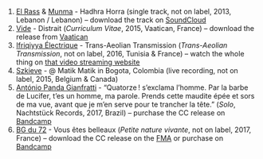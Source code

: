 1. [El Rass](https://musicbrainz.org/artist/a491331d-4d92-4cb7-a5bd-5f789af82c9e) & [Munma](https://musicbrainz.org/artist/ec0e8fce-1f1d-4d73-9abc-f77a39877e44) - Hadhra Horra (single track, not on label, 2013, Lebanon / Lebanon) – download the track on [SoundCloud](https://soundcloud.com/el-rass-the-head/7adhra7oraa)
1. [Vide](https://musicbrainz.org/artist/a02503f0-fe16-47fa-b2a7-6257e730ff3b) - Distrait (_Curriculum Vitae_, 2015, Vaatican, France) – download the release from [Vaatican](http://gestrococlub.org/Vide1.htm)
1. [Ifriqiyya Électrique](https://musicbrainz.org/artist/773a6189-5b55-43b0-b646-12ff24f41990) - Trans-Aeolian Transmission (_Trans-Aeolian Transmission_, not on label, 2016, Tunisia & France) – watch the whole thing on [that video streaming website](https://www.youtube.com/watch?v=10fRuKxTQHQ)
1. [Szkieve](https://musicbrainz.org/artist/94716a4e-1a3a-423f-82fe-d5e62be26347) - @ Matik Matik in Bogota, Colombia (live recording, not on label, 2015, Belgium & Canada)
1. [António Panda Gianfratti](https://musicbrainz.org/artist/89f6f038-eecb-49e0-ac08-07986bcf4b9e) - “Quatorze ! s’exclama l’homme. Par la barbe de Lucifer, t’es un homme, ma parole. Prends cette maudite épée et sors de ma vue, avant que je m’en serve pour te trancher la tête.” (_Solo_, Nachtstück Records, 2017, Brazil) – purchase the CC release on [Bandcamp](https://nachtstuckrecords.bandcamp.com/album/ns-r-42-ant-nio-panda-gianfratti-solo)
1. [BG du 72](https://musicbrainz.org/artist/adc327cb-6899-4e42-b115-5393099d0cd1) - Vous êtes belleaux (_Petite nature vivante_, not on label, 2017, France) – download the CC release on the [FMA](http://freemusicarchive.org/music/BG_du_72/Petite_Nature_Vivante) or purchase on [Bandcamp](https://bgdu72.bandcamp.com/album/petite-nature-vivante)
